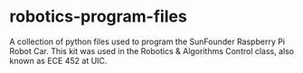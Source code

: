 # robotics-program-files
A collection of python files used to program the SunFounder Raspberry Pi Robot Car. This kit was used in the Robotics &amp; Algorithms Control class, also known as ECE 452 at UIC.
